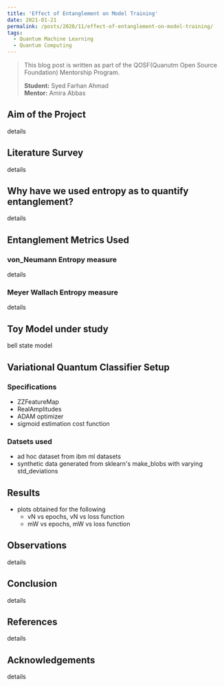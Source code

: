 ```yaml
---
title: 'Effect of Entanglement on Model Training'
date: 2021-01-21
permalink: /posts/2020/11/effect-of-entanglement-on-model-training/
tags:
  - Quantum Machine Learning
  - Quantum Computing
---
```


> This blog post is written as part of the QOSF(Quanutm Open Source Foundation) Mentorship Program.  
>   
> **Student:** Syed Farhan Ahmad  
> **Mentor:** Amira Abbas

## Aim of the Project

details

## Literature Survey

details

## Why have we used entropy as to quantify entanglement?

details

## Entanglement Metrics Used

### von_Neumann Entropy measure
details

### Meyer Wallach Entropy measure

details

## Toy Model under study

bell state model

## Variational Quantum Classifier Setup

### Specifications
- ZZFeatureMap
- RealAmplitudes
- ADAM optimizer
- sigmoid estimation cost function
  
### Datsets used
- ad hoc dataset from ibm ml datasets
- synthetic data generated from sklearn's make_blobs with varying std_deviations

## Results

- plots obtained for the following
	- vN vs epochs, vN vs loss function
	- mW vs epochs, mW vs loss function

## Observations

details

## Conclusion
details

## References
details

## Acknowledgements
details